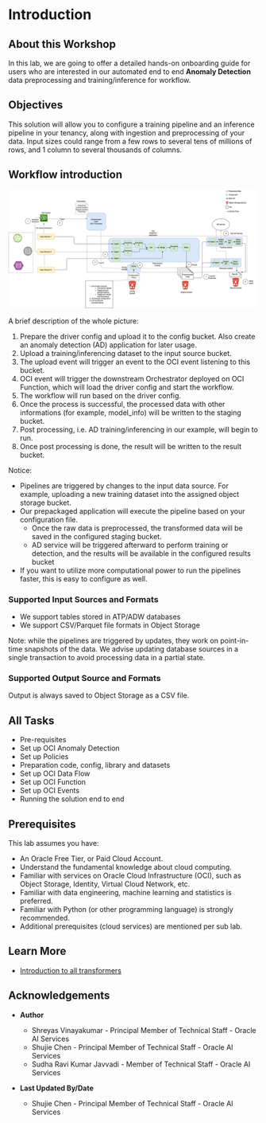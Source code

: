 # Introduction

## About this Workshop

In this lab, we are going to offer a detailed hands-on onboarding guide for users who are interested in our automated end to end **Anomaly Detection** data preprocessing and training/inference for workflow.

## Objectives
This solution will allow you to configure a training pipeline and an inference pipeline in your tenancy, along with ingestion and preprocessing of your data. Input sizes could range from a few rows to several tens of millions of rows, and 1 column to several thousands of columns.


## Workflow introduction

![workflow](../attachments/workflow.png)

A brief description of the whole picture:

1.  Prepare the driver config and upload it to the config bucket. Also create an anomaly detection (AD) application for later usage.
2.  Upload a training/inferencing dataset to the input source bucket.
3.  The upload event will trigger an event to the OCI event listening to this bucket.
4.  OCI event will trigger the downstream Orchestrator deployed on OCI Function, which will load the driver config and start the workflow.
5.  The workflow will run based on the driver config.
6.  Once the process is successful, the processed data with other informations (for example, model\_info) will be written to the staging bucket.
7.  Post processing, i.e. AD training/inferencing in our example, will begin to run. 
8.  Once post processing is done, the result will be written to the result bucket.

Notice:

*   Pipelines are triggered by changes to the input data source. For example, uploading a new training dataset into the assigned object storage bucket.
*   Our prepackaged application will execute the pipeline based on your configuration file.
    *   Once the raw data is preprocessed, the transformed data will be saved in the configured staging bucket.
    *   AD service will be triggered afterward to perform training or detection, and the results will be available in the configured results bucket
*   If you want to utilize more computational power to run the pipelines faster, this is easy to configure as well. 

### Supported Input Sources and Formats

*   We support tables stored in ATP/ADW databases
*   We support CSV/Parquet file formats in Object Storage

Note: while the pipelines are triggered by updates, they work on point-in-time snapshots of the data. We advise updating database sources in a single transaction to avoid processing data in a partial state.

### Supported Output Source and Formats

Output is always saved to Object Storage as a CSV file.

## All Tasks
* Pre-requisites
* Set up OCI Anomaly Detection
* Set up Policies
* Preparation code, config, library and datasets
* Set up OCI Data Flow
* Set up OCI Function 
* Set up OCI Events
* Running the solution end to end


## Prerequisites


This lab assumes you have:
* An Oracle Free Tier, or Paid Cloud Account.
* Understand the fundamental knowledge about cloud computing.
* Familiar with services on Oracle Cloud Infrastructure (OCI), such as Object Storage, Identity, Virtual Cloud Network, etc. 
* Familiar with data engineering, machine learning and statistics is preferred. 
* Familiar with Python (or other programming language) is strongly recommended.
* Additional prerequisites (cloud services) are mentioned per sub lab.

## Learn More


* [Introduction to all transformers](../optional/Introduction-to-Transformers-for-Data-Preprocessing.md)

## Acknowledgements
* **Author**
    * Shreyas Vinayakumar - Principal Member of Technical Staff - Oracle AI Services
    * Shujie Chen - Principal Member of Technical Staff - Oracle AI Services
    * Sudha Ravi Kumar Javvadi - Member of Technical Staff - Oracle AI Services

* **Last Updated By/Date**
    * Shujie Chen - Principal Member of Technical Staff - Oracle AI Services
